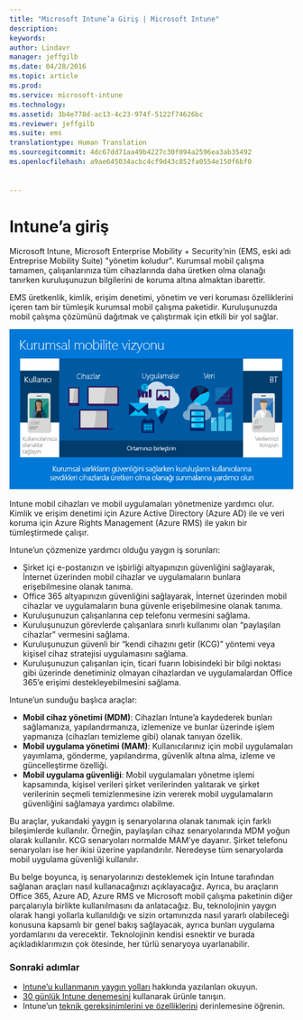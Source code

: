 ```yaml
---
title: "Microsoft Intune’a Giriş | Microsoft Intune"
description: 
keywords: 
author: Lindavr
manager: jeffgilb
ms.date: 04/28/2016
ms.topic: article
ms.prod: 
ms.service: microsoft-intune
ms.technology: 
ms.assetid: 3b4e778d-ac13-4c23-974f-5122f74626bc
ms.reviewer: jeffgilb
ms.suite: ems
translationtype: Human Translation
ms.sourcegitcommit: 4dc67dd71aa49b4227c30f094a2596ea3ab35492
ms.openlocfilehash: a9ae645034acbc4cf9d43c852fa0554e150f6bf0


---
```


# Intune’a giriş
Microsoft Intune, Microsoft Enterprise Mobility + Security’nin (EMS, eski adı Entreprise Mobility Suite) "yönetim koludur". Kurumsal mobil çalışma tamamen, çalışanlarınıza tüm cihazlarında daha üretken olma olanağı tanırken kuruluşunuzun bilgilerini de koruma altına almaktan ibarettir.  

EMS üretkenlik, kimlik, erişim denetimi, yönetim ve veri koruması özelliklerini içeren tam bir tümleşik kurumsal mobil çalışma paketidir. Kuruluşunuzda mobil çalışma çözümünü dağıtmak ve çalıştırmak için etkili bir yol sağlar.  

![Kurumsal mobil çalışma vizyonu resmi](..\media\em-vision.png)

Intune mobil cihazları ve mobil uygulamaları yönetmenize yardımcı olur. Kimlik ve erişim denetimi için Azure Active Directory (Azure AD) ile ve veri koruma için Azure Rights Management (Azure RMS) ile yakın bir tümleştirmede çalışır.  

Intune’un çözmenize yardımcı olduğu yaygın iş sorunları:

* Şirket içi e-postanızın ve işbirliği altyapınızın güvenliğini sağlayarak, İnternet üzerinden mobil cihazlar ve uygulamaların bunlara erişebilmesine olanak tanıma.
* Office 365 altyapınızın güvenliğini sağlayarak, İnternet üzerinden mobil cihazlar ve uygulamaların buna güvenle erişebilmesine olanak tanıma.
* Kuruluşunuzun çalışanlarına cep telefonu vermesini sağlama.
* Kuruluşunuzun görevlerde çalışanlara sınırlı kullanımı olan “paylaşılan cihazlar” vermesini sağlama.
* Kuruluşunuzun güvenli bir “kendi cihazını getir (KCG)” yöntemi veya kişisel cihaz stratejisi uygulamasını sağlama.
* Kuruluşunuzun çalışanları için, ticari fuarın lobisindeki bir bilgi noktası gibi üzerinde denetiminiz olmayan cihazlardan ve uygulamalardan Office 365’e erişimi destekleyebilmesini sağlama.

Intune’un sunduğu başlıca araçlar:
* **Mobil cihaz yönetimi (MDM)**: Cihazları Intune’a kaydederek bunları sağlamanıza, yapılandırmanıza, izlemenize ve bunlar üzerinde işlem yapmanıza (cihazları temizleme gibi) olanak tanıyan özellik.
* **Mobil uygulama yönetimi (MAM)**: Kullanıcılarınız için mobil uygulamaları yayımlama, gönderme, yapılandırma, güvenlik altına alma, izleme ve güncelleştirme özelliği.
* **Mobil uygulama güvenliği**: Mobil uygulamaları yönetme işlemi kapsamında, kişisel verileri şirket verilerinden yalıtarak ve şirket verilerinin seçmeli temizlenmesine izin vererek mobil uygulamaların güvenliğini sağlamaya yardımcı olabilme.

Bu araçlar, yukarıdaki yaygın iş senaryolarına olanak tanımak için farklı bileşimlerde kullanılır. Örneğin, paylaşılan cihaz senaryolarında MDM yoğun olarak kullanılır. KCG senaryoları normalde MAM’ye dayanır. Şirket telefonu senaryoları ise her ikisi üzerine yapılandırılır. Neredeyse tüm senaryolarda mobil uygulama güvenliği kullanılır.

Bu belge boyunca, iş senaryolarınızı desteklemek için Intune tarafından sağlanan araçları nasıl kullanacağınızı açıklayacağız.  Ayrıca, bu araçların Office 365, Azure AD, Azure RMS ve Microsoft mobil çalışma paketinin diğer parçalarıyla birlikte kullanılmasını da anlatacağız. Bu, teknolojinin yaygın olarak hangi yollarla kullanıldığı ve sizin ortamınızda nasıl yararlı olabileceği konusuna kapsamlı bir genel bakış sağlayacak, ayrıca bunları uygulama yordamlarını da verecektir. Teknolojinin kendisi esnektir ve burada açıkladıklarımızın çok ötesinde, her türlü senaryoya uyarlanabilir.

### Sonraki adımlar
* [Intune’u kullanmanın yaygın yolları](common-ways-to-use-intune.md) hakkında yazılanları okuyun.
* [30 günlük Intune denemesini](get-started-with-a-30-day-trial-of-microsoft-intune.md) kullanarak ürünle tanışın.
* Intune’un [teknik gereksinimlerini ve özelliklerini](/intune/get-started/what-to-know-before-you-start-microsoft-intune) derinlemesine öğrenin.



<!--HONumber=Jul16_HO3-->


